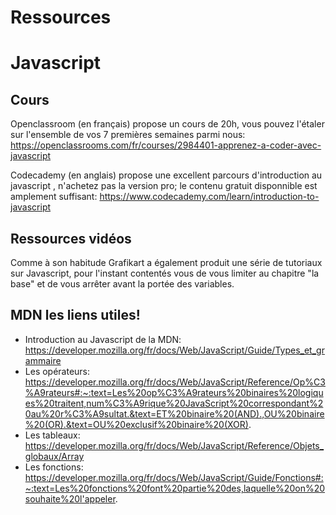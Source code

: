 # Ressources

# Javascript

## Cours

Openclassroom (en français) propose un cours de 20h, vous pouvez l'étaler sur l'ensemble de vos 7 premières semaines parmi nous: 
https://openclassrooms.com/fr/courses/2984401-apprenez-a-coder-avec-javascript

Codecademy (en anglais) propose une excellent parcours d'introduction au javascript , n'achetez pas la version pro; le contenu gratuit disponnible est amplement suffisant:
https://www.codecademy.com/learn/introduction-to-javascript

## Ressources vidéos

Comme à son habitude Grafikart a également produit une série de tutoriaux sur Javascript, pour l'instant contentés vous de vous limiter au chapitre "la base" et de vous arrêter avant la portée des variables.

## MDN les liens utiles!

- Introduction au Javascript de la MDN: https://developer.mozilla.org/fr/docs/Web/JavaScript/Guide/Types_et_grammaire
- Les opérateurs: https://developer.mozilla.org/fr/docs/Web/JavaScript/Reference/Op%C3%A9rateurs#:~:text=Les%20op%C3%A9rateurs%20binaires%20logiques%20traitent,num%C3%A9rique%20JavaScript%20correspondant%20au%20r%C3%A9sultat.&text=ET%20binaire%20(AND).,OU%20binaire%20(OR).&text=OU%20exclusif%20binaire%20(XOR).
- Les tableaux: https://developer.mozilla.org/fr/docs/Web/JavaScript/Reference/Objets_globaux/Array
- Les fonctions: https://developer.mozilla.org/fr/docs/Web/JavaScript/Guide/Fonctions#:~:text=Les%20fonctions%20font%20partie%20des,laquelle%20on%20souhaite%20l'appeler.
